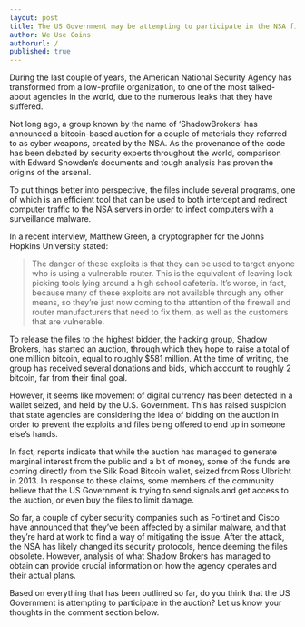 ```yaml
---
layout: post
title: The US Government may be attempting to participate in the NSA files auction
author: We Use Coins
authorurl: /
published: true
---
```


<p>During the last couple of years, the American National Security Agency has transformed from a low-profile organization, to one of the most talked-about agencies in the world, due to the numerous leaks that they have suffered.
<p>Not long ago, a group known by the name of ‘ShadowBrokers’ has announced a bitcoin-based auction for a couple of materials they referred to as cyber weapons, created by the NSA. As the provenance of the code has been debated by security experts throughout the world, comparison with Edward Snowden’s documents and tough analysis has proven the origins of the arsenal.
<p>To put things better into perspective, the files include several programs, one of which is an efficient tool that can be used to both intercept and redirect computer traffic to the NSA servers in order to infect computers with a surveillance malware.
<p>In a recent interview, Matthew Green, a cryptographer for the Johns Hopkins University stated:
<blockquote>The danger of these exploits is that they can be used to target anyone who is using a vulnerable router. This is the equivalent of leaving lock picking tools lying around a high school cafeteria. It’s worse, in fact, because many of these exploits are not available through any other means, so they’re just now coming to the attention of the firewall and router manufacturers that need to fix them, as well as the customers that are vulnerable.</blockquote>
<p>To release the files to the highest bidder, the hacking group, Shadow Brokers, has started an auction, through which they hope to raise a total of one million bitcoin, equal to roughly $581 million. At the time of writing, the group has received several donations and bids, which account to roughly 2 bitcoin, far from their final goal.
<p>However, it seems like movement of digital currency has been detected in a wallet seized, and held by the U.S. Government. This has raised suspicion that state agencies are considering the idea of bidding on the auction in order to prevent the exploits and files being offered to end up in someone else’s hands.
<p>In fact, reports indicate that while the auction has managed to generate marginal interest from the public and a bit of money, some of the funds are coming directly from the Silk Road Bitcoin wallet, seized from Ross Ulbricht in 2013. In response to these claims, some members of the community believe that the US Government is trying to send signals and get access to the auction, or even buy the files to limit damage.
<p>So far, a couple of cyber security companies such as Fortinet and Cisco have announced that they’ve been affected by a similar malware, and that they’re hard at work to find a way of mitigating the issue. After the attack, the NSA has likely changed its security protocols, hence deeming the files obsolete. However, analysis of what Shadow Brokers has managed to obtain can provide crucial information on how the agency operates and their actual plans.
<p>Based on everything that has been outlined so far, do you think that the US Government is attempting to participate in the auction? Let us know your thoughts in the comment section below.  

